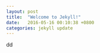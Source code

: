 ```yaml
---
layout: post
title:  "Welcome to Jekyll!"
date:   2016-05-16 00:10:38 +0800
categories: jekyll update
---
```

dd